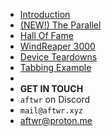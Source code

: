 - [Introduction](/)
- [(NEW!) The Parallel](parallel/parallel=mc.md)
- [Hall Of Fame](HallOfFame/halloffame.md)
- [WindReaper 3000](WindReaper3000/windreaper_3000)
- [Device Teardowns](DeviceTeardowns/deviceteardowns.md)
- [Tabbing Example](tabbing)
-
- **GET IN TOUCH**
- `aftwr` on Discord
- `mail@aftwr.xyz`
- aftwr@proton.me


